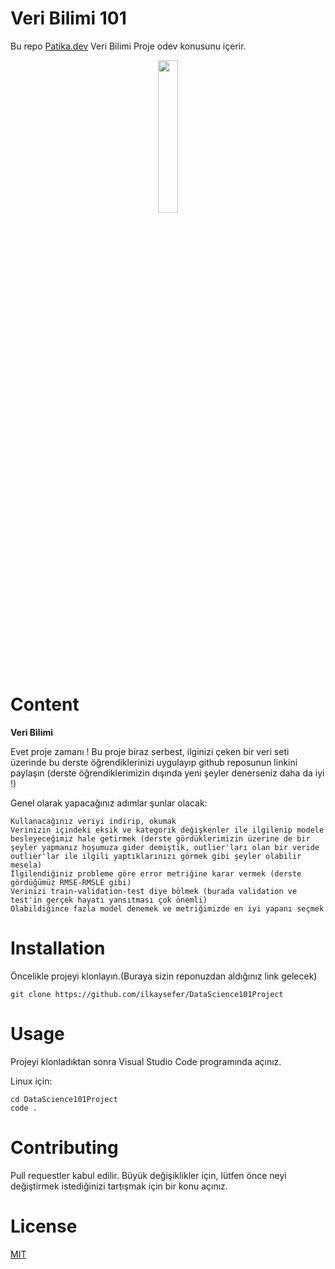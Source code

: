 # Veri Bilimi 101
Bu repo [Patika.dev](https://www.patika.dev/tr) Veri Bilimi Proje odev konusunu içerir.

<p align="center" width="100%">
    <img width="25%" src="https://global-uploads.webflow.com/6097e0eca1e87557da031fef/609859a191abe5d64b17fed3_Patika%20logo-p-500.png"> 
</p>

# Content

   
 **Veri Bilimi**

Evet proje zamanı ! Bu proje biraz serbest, ilginizi çeken bir veri seti üzerinde bu derste öğrendiklerinizi uygulayıp github reposunun linkini paylaşın (derste öğrendiklerimizin dışında yeni şeyler denerseniz daha da iyi !)

Genel olarak yapacağınız adımlar şunlar olacak:

    Kullanacağınız veriyi indirip, okumak
    Verinizin içindeki eksik ve kategorik değişkenler ile ilgilenip modele besleyeceğimiz hale getirmek (derste gördüklerimizin üzerine de bir şeyler yapmanız hoşumuza gider demiştik, outlier'ları olan bir veride outlier'lar ile ilgili yaptıklarınızı görmek gibi şeyler olabilir mesela)
    İlgilendiğiniz probleme göre error metriğine karar vermek (derste gördüğümüz RMSE-RMSLE gibi)
    Verinizi train-validation-test diye bölmek (burada validation ve test'in gerçek hayatı yansıtması çok önemli)
    Olabildiğince fazla model denemek ve metriğimizde en iyi yapanı seçmek
 
          
# Installation
Öncelikle projeyi klonlayın.(Buraya sizin reponuzdan aldığınız link gelecek)
```
git clone https://github.com/ilkaysefer/DataScience101Project
```

# Usage

Projeyi klonladıktan sonra Visual Studio Code programında açınız.

Linux için:
```
cd DataScience101Project
code .
```

# Contributing

Pull requestler kabul edilir. Büyük değişiklikler için, lütfen önce neyi değiştirmek istediğinizi tartışmak için bir konu açınız.

# License
[MIT](https://choosealicense.com/licenses/mit/)

